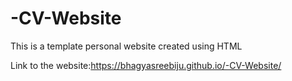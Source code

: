 # -CV-Website
This is a template personal website created using HTML

Link to the website:https://bhagyasreebiju.github.io/-CV-Website/
